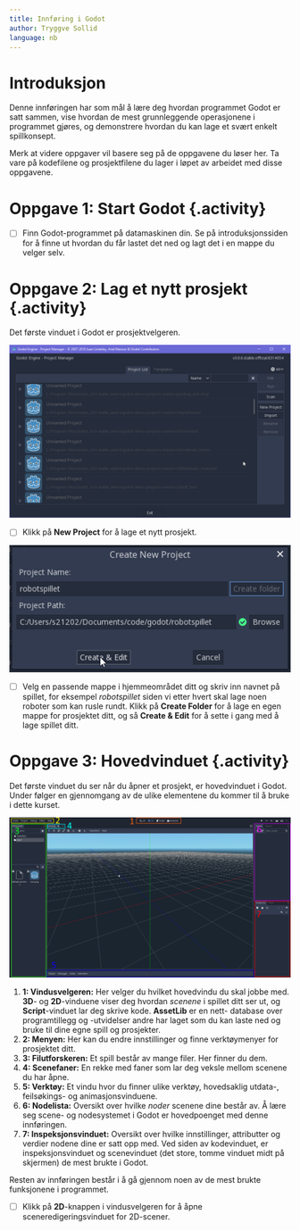 ```yaml
---
title: Innføring i Godot
author: Tryggve Sollid
language: nb
---
```



# Introduksjon

Denne innføringen har som mål å lære deg hvordan programmet Godot er satt
sammen, vise hvordan de mest grunnleggende operasjonene i programmet gjøres,
og demonstrere hvordan du kan lage et svært enkelt spillkonsept.

Merk at videre oppgaver vil basere seg på de oppgavene du løser her. Ta vare
på kodefilene og prosjektfilene du lager i løpet av arbeidet med disse
oppgavene.


# Oppgave 1: Start Godot {.activity}

- [ ] Finn Godot-programmet på datamaskinen din. Se på introduksjonssiden
  for å finne ut hvordan du får lastet det ned og lagt det i en mappe du 
  velger selv.


# Oppgave 2: Lag et nytt prosjekt {.activity}

Det første vinduet i Godot er prosjektvelgeren. 

![Bilde av prosjektvelgeren i Godot](bilder/prosjektvelger.png)

- [ ] Klikk på **New Project** for å lage et nytt prosjekt.

![Bilde av dialogboksen som lager et nytt prosjekt](bilder/nytt_prosjekt.png)

- [ ] Velg en passende mappe i hjemmeområdet ditt og skriv inn navnet på spillet,
  for eksempel *robotspillet* siden vi etter hvert skal lage noen roboter som kan
  rusle rundt. Klikk på **Create Folder** for å lage en egen mappe for prosjektet
  ditt, og så **Create & Edit** for å sette i gang med å lage spillet ditt.


# Oppgave 3: Hovedvinduet {.activity}

Det første vinduet du ser når du åpner et prosjekt, er hovedvinduet i Godot.
Under følger en gjennomgang av de ulike elementene du kommer til å bruke
i dette kurset.

![Bilde av hovedvinduet i Godot](bilder/hovedvindu.png)

1. **1: Vindusvelgeren:** Her velger du hvilket hovedvindu du skal jobbe med.
  **3D**- og **2D**-vinduene viser deg hvordan *scenene* i spillet ditt ser
  ut, og **Script**-vinduet lar deg skrive kode. **AssetLib** er en nett-
  database over programtillegg og -utvidelser andre har laget som du kan
  laste ned og bruke til dine egne spill og prosjekter.
2. **2: Menyen:** Her kan du endre innstillinger og finne verktøymenyer for
  prosjektet ditt.
3. **3: Filutforskeren:** Et spill består av mange filer. Her finner du dem.
4. **4: Scenefaner:** En rekke med faner som lar deg veksle mellom scenene du
  har åpne.
5. **5: Verktøy:** Et vindu hvor du finner ulike verktøy, hovedsaklig utdata-,
  feilsøkings- og animasjonsvinduene.
6. **6: Nodelista:** Oversikt over hvilke *noder* scenene dine består av.
  Å lære seg scene- og nodesystemet i Godot er hovedpoenget med denne innføringen.
7. **7: Inspeksjonsvinduet:** Oversikt over hvilke innstillinger, attributter
  og verdier nodene dine er satt opp med. Ved siden av kodevinduet, er
  inspeksjonsvinduet og scenevinduet (det store, tomme vinduet midt på skjermen)
  de mest brukte i Godot.

  Resten av innføringen består i å gå gjennom noen av de mest brukte funksjonene
  i programmet.

- [ ] Klikk på **2D**-knappen i vindusvelgeren for å åpne sceneredigeringsvinduet
  for 2D-scener.